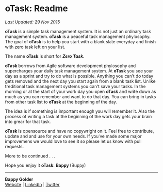 <!--GitHub Markdown System:
https://help.github.com/articles/markdown-basics/
https://guides.github.com/features/mastering-markdown/
-->

# oTask: Readme
*Last Updated: 29 Nov 2015*

**oTask** is a simple task management system. It is not just an ordinary task management system. **oTask** is a peaceful task management phylosophy. The goal of **oTask** is to help you start with a blank slate everyday and finish with zero task left on your list. 

The name **oTask** is short for ***Zero Task***. 

**oTask** borrows from Agile software development phylosophy and supercharges your daily task management system. At **oTask** you see your day as a sprint and try to do what is possible. Anything you can't do today gets removed and the next day you start again from a blank task list. Unlike treditional task management systems you can't save your tasks. In the morning or at the start of your work day you open **oTask** and write down as much as you can remember and want to do that day. You can bring in tasks from other task list to **oTask** at the beginning of the day.

The idea is if something is important enough you will remember it. Also the process of writing a task at the beginning of the work day gets your brain into grear for that task. 

**oTask** is opensource and have no copywright on it. Feel free to contribute, update and and use for your own needs. If you've made some major improvemens we would love to see it so please let us know with pull requests. 

More to be continued . . .

Hope you enjoy it **oTask**.
<strong> Bappy </strong> (Buppy)


--------------------
**Bappy Golder** <br/>
<a href="http://bappygolder.com/">Website</a>  |  <a href="https://github.com/bappygolder">LinkedIn</a> |  <a href="https://au.linkedin.com/in/bappygolder">Twitter</a>


